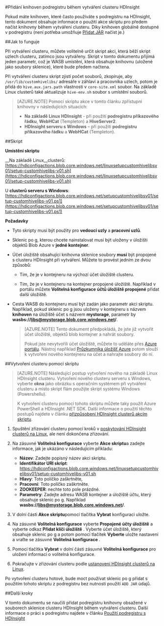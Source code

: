 <properties
pageTitle="Přidání knihoven podregistru během vytváření clusteru HDInsight | Azure"
description="Naučte se přidávat podregistru knihoven (soubory sklenice) HDInsight clusteru během vytváření clusteru."
services="hdinsight"
documentationCenter=""
authors="Blackmist"
manager="jhubbard"
editor="cgronlun"/>

<tags
ms.service="hdinsight"
ms.devlang="na"
ms.topic="article"
ms.tgt_pltfrm="na"
ms.workload="big-data"
ms.date="09/20/2016"
ms.author="larryfr"/>

#<a name="add-hive-libraries-during-hdinsight-cluster-creation"></a>Přidání knihoven podregistru během vytváření clusteru HDInsight

Pokud máte knihoven, které často používáte s podregistru na HDInsight, tento dokument obsahuje informace o použití akce skriptu pro předem načíst knihovny během vytváření clusteru. Díky knihoven globálně dostupné v podregistru (není potřeba umožňuje [Přidat JAR](https://cwiki.apache.org/confluence/display/Hive/LanguageManual+Cli) načíst je.)

##<a name="how-it-works"></a>Jak to funguje

Při vytváření clusteru, můžete volitelně určit skript akci, která běží skript uzlech clusteru, zatímco jsou vytvářeny. Skript v tomto dokumentu přijímá jeden parametr, což je WASB umístění, která obsahuje knihovnu (uložené jako soubory sklenice), které bude předem načtena.

Při vytváření clusteru skript zjistí počet souborů, zkopíruje, aby `/usr/lib/customhivelibs/` adresáře v záhlaví a pracovníka uzlech, potom je přidá do `hive.aux.jars.path` vlastnosti v `core-site.xml` soubor. Na základě Linux clusterů také aktualizuje `hive-env.sh` soubor s umístění souborů.

> [AZURE.NOTE] Pomocí skriptu akce v tomto článku zpřístupní knihovny v následujících situacích:
>
> * __Na základě Linux HDInsight__ - při použití __podregistru příkazového řádku__, __WebHCat__ (Templeton) a __HiveServer2__.
> * __HDInsight serveru s Windows__ – při použití __podregistru příkazového řádku__ a __WebHCat__ (Templeton).

##<a name="the-script"></a>Skript

__Umístění skriptu__

__Na základě Linux__clusterů: [https://hdiconfigactions.blob.core.windows.net/linuxsetupcustomhivelibsv01/setup-customhivelibs-v01.sh](https://hdiconfigactions.blob.core.windows.net/linuxsetupcustomhivelibsv01/setup-customhivelibs-v01.sh)

U __clusterů serveru s Windows__: [https://hdiconfigactions.blob.core.windows.net/setupcustomhivelibsv01/setup-customhivelibs-v01.ps1](https://hdiconfigactions.blob.core.windows.net/setupcustomhivelibsv01/setup-customhivelibs-v01.ps1)

__Požadavky__

* Tyto skripty musí být použity pro __vedoucí uzly__ a __pracovní uzlů__.

* Sklenic po g, kterou chcete nainstalovat musí být uloženy v úložišti objektů Blob Azure v __jedné kontejner__. 

* Účet úložiště obsahující knihovna sklenice soubory __musí__ být propojené s clusteru HDInsight při vytváření. Můžete to provést jedním ze dvou způsobů:

    * Tím, že je v kontejneru na výchozí účet úložiště clusteru.
    
    * Tím, že je v kontejneru na kontejner propojené úložiště. Například v portálu můžete __Volitelná konfigurace__ __účtů úložiště propojené__ přidat další úložiště.

* Cesta WASB do kontejneru musí být zadán jako parametr akci skriptu. Například, pokud sklenic po g jsou uloženy v kontejneru s názvem __knihoven__ na úložiště účet s názvem __mystorage__, parametr by __wasbs://libs@mystorage.blob.core.windows.net/__.

    > [AZURE.NOTE] Tento dokument předpokládá, že jste již vytvořit účet úložiště, objektů blob kontejner a nahrát soubory. 
    >
    > Pokud jste nevytvořili účet úložiště, můžete to uděláte přes [Azure portálu](https://portal.azure.com). Nástroj například [Průzkumníka úložišť Azure](http://storageexplorer.com/) potom slouží k vytvoření nového kontejneru na účet a nahrajte soubory do ní.

##<a name="create-a-cluster-using-the-script"></a>Vytvoření clusteru pomocí skriptu

> [AZURE.NOTE] Následující postup vytvoření nového na základě Linux HDInsight clusteru. Vytvoření nového clusteru serveru s Windows, vyberte __okna__ jako obrázku s operačním systémem při vytváření clusteru a místo skript flám použijte skript systému Windows (Powershellu).
> 
> K vytvoření clusteru pomocí tohoto skriptu můžete taky použít Azure PowerShell a HDInsight .NET SDK. Další informace o použití těchto postupů najdete v článku [přizpůsobení HDInsight clusterů akcím skriptu](hdinsight-hadoop-customize-cluster-linux.md).

1. Spuštění zřizování clusteru pomocí kroků v [poskytování HDInsight clusterů na Linux](hdinsight-hadoop-provision-linux-clusters.md#portal), ale není dokončena zřizování.

2. Na zásuvné **Volitelná konfigurace** vyberte **Akce skriptu**a zadejte informace, jak je ukázáno v následujícím příkladu:

    * __Název__: Zadejte popisný název akci skriptu.
    * __Identifikátor URI skript__: https://hdiconfigactions.blob.core.windows.net/linuxsetupcustomhivelibsv01/setup-customhivelibs-v01.sh
    * __Hlavy__: Toto políčko zaškrtněte,
    * __Pracovní__: Toto políčko zaškrtněte.
    * __ZOOKEEPER__: nechte toto pole prázdné.
    * __Parametry__: Zadejte adresu WASB kontejner a úložiště účtu, který obsahuje sklenic po g. Například __wasbs://libs@mystorage.blob.core.windows.net/__.

3. V dolní části **Akce skriptu**pomocí tlačítka **Vybrat** konfiguraci uložte.

4. Na zásuvné **Volitelná konfigurace** vyberte __Propojené účty úložiště__ a vyberte odkaz __Přidat klíči úložiště__ . Vyberte účet úložiště, který obsahuje sklenic po g a potom pomocí tlačítek __Vyberte__ uložte nastavení a vraťte se zásuvné __Volitelná konfigurace__ .

5. Pomocí tlačítka **Vybrat** v dolní části zásuvné **Volitelná konfigurace** pro uložení informací o volitelná konfigurace.

6. Pokračujte v zřizování clusteru podle [ustanovení HDInsight clusterů na Linux](hdinsight-hadoop-provision-linux-clusters.md#portal).

Po vytvoření clusteru hotové, bude moct používat sklenic po g přidat s použitím tohoto skriptu z podregistru bez nutnosti použití `ADD JAR` údajů.

##<a name="next-steps"></a>Další kroky

V tomto dokumentu se naučili přidat podregistru knihovny obsažené v souborech sklenice clusteru HDInsight během vytváření clusteru. Další informace o práci s podregistru najdete v článku [Použití podregistru s HDInsight](hdinsight-use-hive.md)
